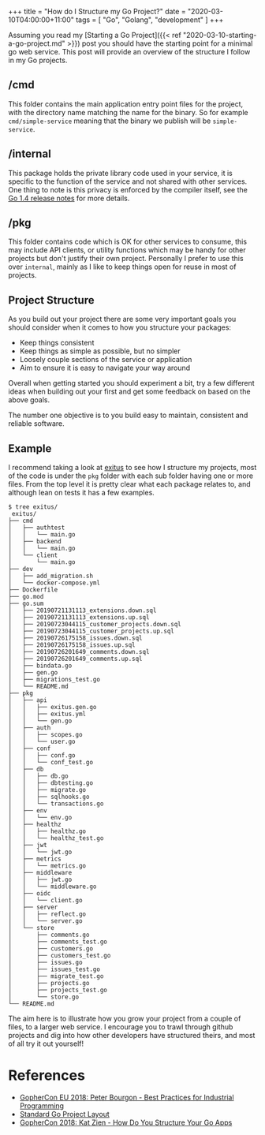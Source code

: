 +++
title = "How do I Structure my Go Project?"
date = "2020-03-10T04:00:00+11:00"
tags = [ "Go", "Golang", "development" ]
+++

Assuming you read my [Starting a Go Project]({{< ref "2020-03-10-starting-a-go-project.md" >}}) post you should have the starting point for a minimal go web service. This post will provide an overview of the structure I follow in my Go projects.

## /cmd

This folder contains the main application entry point files for the project, with the directory name matching the name for the binary. So for example `cmd/simple-service` meaning that the binary we publish will be `simple-service`.

## /internal

This package holds the private library code used in your service, it is specific to the function of the service and not shared with other services. One thing to note is this privacy is enforced by the compiler itself, see the [Go 1.4 release notes](https://golang.org/doc/go1.4##internalpackages) for more details.

## /pkg 

This folder contains code which is OK for other services to consume, this may include API clients, or utility functions which may be handy for other projects but don't justify their own project. Personally I prefer to use this over `internal`, mainly as I like to keep things open for reuse in most of projects.

## Project Structure

As you build out your project there are some very important goals you should consider when it comes to how you structure your packages:

* Keep things consistent
* Keep things as simple as possible, but no simpler
* Loosely couple sections of the service or application
* Aim to ensure it is easy to navigate your way around

Overall when getting started you should experiment a bit, try a few different ideas when building out your first and get some feedback on based on the above goals.

The number one objective is to you build easy to maintain, consistent and reliable software.

## Example

I recommend taking a look at [exitus](https://github.com/wolfeidau/exitus) to see how I structure my projects, most of the code is under the `pkg` folder with each sub folder having one or more files. From the top level it is pretty clear what each package relates to, and although lean on tests it has a few examples. 

```
$ tree exitus/
 exitus/
├── cmd
│   ├── authtest
│   │   └── main.go
│   ├── backend
│   │   └── main.go
│   └── client
│       └── main.go
├── dev
│   ├── add_migration.sh
│   └── docker-compose.yml
├── Dockerfile
├── go.mod
├── go.sum
│   ├── 20190721131113_extensions.down.sql
│   ├── 20190721131113_extensions.up.sql
│   ├── 20190723044115_customer_projects.down.sql
│   ├── 20190723044115_customer_projects.up.sql
│   ├── 20190726175158_issues.down.sql
│   ├── 20190726175158_issues.up.sql
│   ├── 20190726201649_comments.down.sql
│   ├── 20190726201649_comments.up.sql
│   ├── bindata.go
│   ├── gen.go
│   ├── migrations_test.go
│   └── README.md
├── pkg
│   ├── api
│   │   ├── exitus.gen.go
│   │   ├── exitus.yml
│   │   └── gen.go
│   ├── auth
│   │   ├── scopes.go
│   │   └── user.go
│   ├── conf
│   │   ├── conf.go
│   │   └── conf_test.go
│   ├── db
│   │   ├── db.go
│   │   ├── dbtesting.go
│   │   ├── migrate.go
│   │   ├── sqlhooks.go
│   │   └── transactions.go
│   ├── env
│   │   └── env.go
│   ├── healthz
│   │   ├── healthz.go
│   │   └── healthz_test.go
│   ├── jwt
│   │   └── jwt.go
│   ├── metrics
│   │   └── metrics.go
│   ├── middleware
│   │   ├── jwt.go
│   │   └── middleware.go
│   ├── oidc
│   │   └── client.go
│   ├── server
│   │   ├── reflect.go
│   │   └── server.go
│   └── store
│       ├── comments.go
│       ├── comments_test.go
│       ├── customers.go
│       ├── customers_test.go
│       ├── issues.go
│       ├── issues_test.go
│       ├── migrate_test.go
│       ├── projects.go
│       ├── projects_test.go
│       └── store.go
└── README.md
```

The aim here is to illustrate how you grow your project from a couple of files, to a larger web service. I encourage you to trawl through github projects and dig into how other developers have structured theirs, and most of all try it out yourself!

# References 

* [GopherCon EU 2018: Peter Bourgon - Best Practices for Industrial Programming](https://www.youtube.com/watch?v=PTE4VJIdHPg)
* [Standard Go Project Layout](https://github.com/golang-standards/project-layout)
* [GopherCon 2018: Kat Zien - How Do You Structure Your Go Apps](https://www.youtube.com/watch?v=oL6JBUk6tj0)


